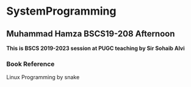 # SystemProgramming
## Muhammad Hamza BSCS19-208 Afternoon
**This is BSCS 2019-2023 session at PUGC teaching by Sir Sohaib Alvi**
### Book Reference 
   Linux Programming by snake
